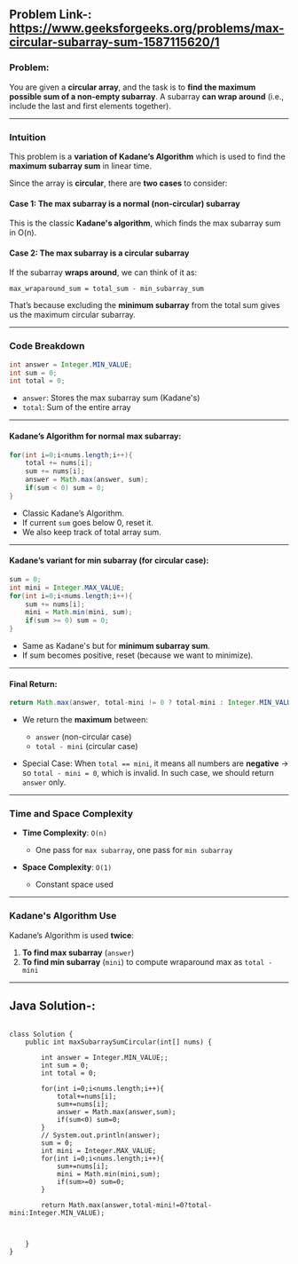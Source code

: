 ## Problem Link-: https://www.geeksforgeeks.org/problems/max-circular-subarray-sum-1587115620/1

###  **Problem**:

You are given a **circular array**, and the task is to **find the maximum possible sum of a non-empty subarray**. A subarray **can wrap around** (i.e., include the last and first elements together).

---

###  **Intuition**

This problem is a **variation of Kadane’s Algorithm** which is used to find the **maximum subarray sum** in linear time.

Since the array is **circular**, there are **two cases** to consider:

#### **Case 1: The max subarray is a normal (non-circular) subarray**

This is the classic **Kadane's algorithm**, which finds the max subarray sum in O(n).

#### **Case 2: The max subarray is a circular subarray**

If the subarray **wraps around**, we can think of it as:

```
max_wraparound_sum = total_sum - min_subarray_sum
```

That’s because excluding the **minimum subarray** from the total sum gives us the maximum circular subarray.

---

###  **Code Breakdown**

```java
int answer = Integer.MIN_VALUE;
int sum = 0;
int total = 0;
```

* `answer`: Stores the max subarray sum (Kadane's)
* `total`: Sum of the entire array

---

####  **Kadane’s Algorithm for normal max subarray**:

```java
for(int i=0;i<nums.length;i++){
    total += nums[i];
    sum += nums[i];
    answer = Math.max(answer, sum);
    if(sum < 0) sum = 0;
}
```

* Classic Kadane’s Algorithm.
* If current `sum` goes below 0, reset it.
* We also keep track of total array sum.

---

####  **Kadane’s variant for min subarray** (for circular case):

```java
sum = 0;
int mini = Integer.MAX_VALUE;
for(int i=0;i<nums.length;i++){
    sum += nums[i];
    mini = Math.min(mini, sum);
    if(sum >= 0) sum = 0;
}
```

* Same as Kadane's but for **minimum subarray sum**.
* If sum becomes positive, reset (because we want to minimize).

---

####  **Final Return**:

```java
return Math.max(answer, total-mini != 0 ? total-mini : Integer.MIN_VALUE);
```

* We return the **maximum** between:

  * `answer` (non-circular case)
  * `total - mini` (circular case)
* Special Case: When `total == mini`, it means all numbers are **negative** → so `total - mini = 0`, which is invalid. In such case, we should return `answer` only.

---

###  **Time and Space Complexity**

* **Time Complexity**: `O(n)`

  * One pass for `max subarray`, one pass for `min subarray`
* **Space Complexity**: `O(1)`

  * Constant space used

---

###  **Kadane's Algorithm Use**

Kadane’s Algorithm is used **twice**:

1. **To find max subarray** (`answer`)
2. **To find min subarray** (`mini`) to compute wraparound max as `total - mini`

---

## Java Solution-:
```

class Solution {
    public int maxSubarraySumCircular(int[] nums) {

        int answer = Integer.MIN_VALUE;;
        int sum = 0;
        int total = 0;

        for(int i=0;i<nums.length;i++){
            total+=nums[i];
            sum+=nums[i];
            answer = Math.max(answer,sum);
            if(sum<0) sum=0;
        }
        // System.out.println(answer);
        sum = 0;
        int mini = Integer.MAX_VALUE;
        for(int i=0;i<nums.length;i++){
            sum+=nums[i];
            mini = Math.min(mini,sum);
            if(sum>=0) sum=0;
        }

        return Math.max(answer,total-mini!=0?total-mini:Integer.MIN_VALUE);
        

        
    }
}

